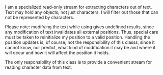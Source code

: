 I am a specialized read-only stream for extracting  characters out of text. Text may hold any objects, not just characters. I will filter out those that can not be represented by characters.

Please note: modifying the text while using gives undefined results, since any modification of text invalidates all external positions. Thus, special care must be taken to reinitialize my position to a valid  position. Handling the position updates is, of course, not the responsibility of this classs, since it cannot know, nor predict, what kind of modification it may be and where it will occur and how it will affect the position it holds.

The only responsibility of this class is to provide a convenient stream for reading character data from text.